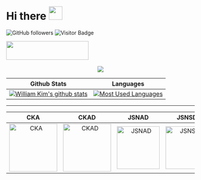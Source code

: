 # Hi there <img src="https://d.pr/i/1uBz4U+" width="36px">

<!--
**azamara/azamara** is a ✨ _special_ ✨ repository because its `README.md` (this file) appears on your GitHub profile.

Here are some ideas to get you started:

- 🔭 I’m currently working on ...
- 🌱 I’m currently learning ...
- 👯 I’m looking to collaborate on ...
- 🤔 I’m looking for help with ...
- 💬 Ask me about ...
- 📫 How to reach me: ...
- 😄 Pronouns: ...
- ⚡ Fun fact: ...
-->

![GitHub followers](https://img.shields.io/github/followers/azamara?label=Followers&style=social)
![Visitor Badge](https://visitor-badge.laobi.icu/badge?page_id=azamara)

<div>
  <a href="https://codetrace.com/users/azamara" target="_blank"><img src="https://codetrace.com/widget/azamara" width="220" height="50" /></a>
</div>

<br/>

<div align="center">
  <img src="https://github-profile-trophy.vercel.app/?username=azamara&theme=flat&no-frame=true&margin-w=30" />
</div>

Github Stats | Languages
:--: | :--:
[![William Kim's github stats](https://github-readme-stats.vercel.app/api?username=azamara&count_private=true&include_all_commits=true&show_icons=true)](https://github.com/azamara) | [![Most Used Languages](https://github-readme-stats.vercel.app/api/top-langs/?username=azamara&langs_count=24&layout=compact)](https://github.com/azamara)

---

CKA | CKAD | JSNAD | JSNSD | ...
:--: | :--: | :--: | :--: | :--:
<img src="https://d.pr/i/biywP9+" width="128px" alt="CKA"> | <img src="https://d.pr/i/gYyHGE+" width="128px" alt="CKAD"> | <img src="https://d.pr/i/OjVO8I+" width="114px" alt="JSNAD"> | <img src="https://d.pr/i/zhewxW+" width="114px" alt="JSNSD"> | <div style="font-size: 36px;">🤔</div>

